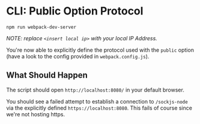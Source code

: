 # CLI: Public Option Protocol

```console
npm run webpack-dev-server
```

_NOTE: replace `<insert local ip>` with your local IP Address._

You're now able to explicitly define the protocol used with the `public` option
(have a look to the config provided in `webpack.config.js`).

## What Should Happen

The script should open `http://localhost:8080/` in your default browser.

You should see a failed attempt to establish a connection to `/sockjs-node`
via the explicitly defined `https://localhost:8080`. This fails of course since
we're not hosting https.

